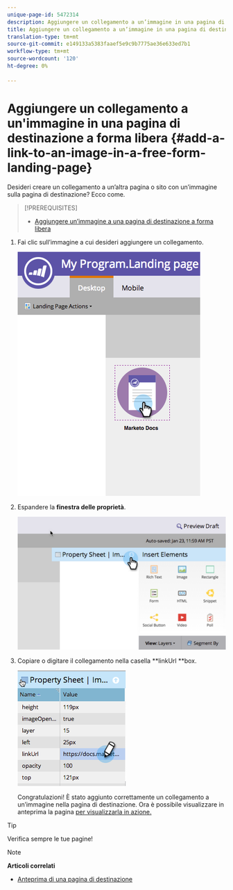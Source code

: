 ```yaml
---
unique-page-id: 5472314
description: Aggiungere un collegamento a un’immagine in una pagina di destinazione a forma libera - Marketo Docs - Documentazione prodotto
title: Aggiungere un collegamento a un’immagine in una pagina di destinazione a forma libera
translation-type: tm+mt
source-git-commit: e149133a5383faaef5e9c9b7775ae36e633ed7b1
workflow-type: tm+mt
source-wordcount: '120'
ht-degree: 0%

---
```



# Aggiungere un collegamento a un&#39;immagine in una pagina di destinazione a forma libera {#add-a-link-to-an-image-in-a-free-form-landing-page}

Desideri creare un collegamento a un’altra pagina o sito con un’immagine sulla pagina di destinazione? Ecco come.

>[!PREREQUISITES]
>
>* [Aggiungere un’immagine a una pagina di destinazione a forma libera](add-an-image-to-a-free-form-landing-page.md)

>



1. Fai clic sull’immagine a cui desideri aggiungere un collegamento.

   ![](assets/click-on-image.png)

1. Espandere la **finestra delle proprietà**.

   ![](assets/image2015-5-21-15-3a42-3a27.png)

1. Copiare o digitare il collegamento nella casella **linkUrl **box.

   ![](assets/add-link.png)

   Congratulazioni! È stato aggiunto correttamente un collegamento a un’immagine nella pagina di destinazione. Ora è possibile visualizzare in anteprima la pagina [per visualizzarla in azione.](../../../../product-docs/demand-generation/landing-pages/landing-page-actions/preview-a-landing-page.md)

>[!TIP]
>
>Verifica sempre le tue pagine!

>[!NOTE]
>
>**Articoli correlati**
>
>* [Anteprima di una pagina di destinazione](../../../../product-docs/demand-generation/landing-pages/landing-page-actions/preview-a-landing-page.md)

>



